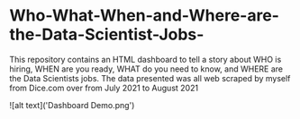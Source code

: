 # Who-What-When-and-Where-are-the-Data-Scientist-Jobs-
This repository contains an HTML dashboard to tell a story about WHO is hiring, WHEN are you ready, WHAT do you need to know, and WHERE are the Data Scientists jobs. The data presented was all web scraped by myself from Dice.com over from July 2021 to August 2021

![alt text]('Dashboard Demo.png')
